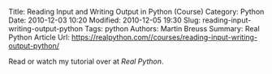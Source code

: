 Title: Reading Input and Writing Output in Python (Course)
Category: Python
Date: 2010-12-03 10:20
Modified: 2010-12-05 19:30
Slug: reading-input-writing-output-python
Tags: python
Authors: Martin Breuss
Summary: Real Python Article
Url: https://realpython.com//courses/reading-input-writing-output-python/

Read or watch my tutorial over at _Real Python_.